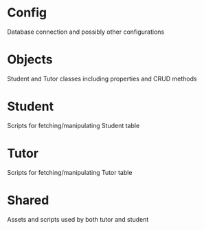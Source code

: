 # Config
Database connection and possibly other configurations

# Objects
Student and Tutor classes including properties and CRUD methods

# Student
Scripts for fetching/manipulating Student table

# Tutor
Scripts for fetching/manipulating Tutor table

# Shared
Assets and scripts used by both tutor and student
